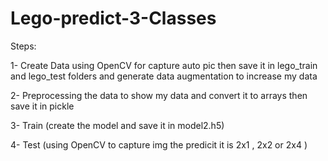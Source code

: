 # Lego-predict-3-Classes

Steps:

1- Create Data using OpenCV for capture auto pic then save it in lego_train and lego_test folders  and generate data augmentation to increase my data 

2- Preprocessing the data to show my data and convert it to arrays then save it in pickle

3- Train (create the model and save it in model2.h5)

4- Test (using OpenCV to capture img the predicit it is 2x1 , 2x2 or 2x4 )
